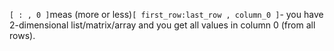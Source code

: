 `[ : , 0 ]`meas \(more or less\)`[ first_row:last_row , column_0 ]`- you have 2-dimensional list/matrix/array and you get all values in column 0 \(from all rows\).

